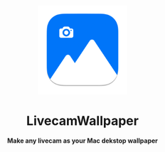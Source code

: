 <div align="center">
<img src="assets/AppIcon-readme.png" width="200">
<h1>LivecamWallpaper</h1>
<p><b>Make any livecam as your Mac dekstop wallpaper</b></p>
</div>